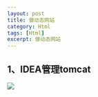 ```yaml
---
layout: post
title: 做动态网站
category: Html
tags: [Html]
excerpt: 做动态网站
---
```


## 1、IDEA管理tomcat ##

![](http://www.nangongyibin.com/assets/images/Web/1.png)
